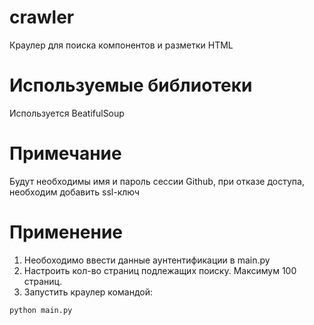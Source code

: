 # crawler
Краулер для поиска компонентов и разметки HTML

# Используемые библиотеки
Используется BeatifulSoup

# Примечание
Будут необходимы имя и пароль сессии Github, при отказе доступа, необходим добавить ssl-ключ

# Применение
1. Необоходимо ввести данные аунтентификации в main.py
2. Настроить кол-во страниц подлежащих поиску. Максимум 100 страниц.
4. Запустить краулер командой:
```
python main.py
```

